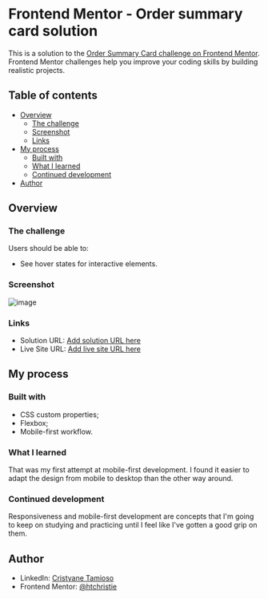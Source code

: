 # Frontend Mentor - Order summary card solution

This is a solution to the [Order Summary Card challenge on Frontend Mentor](https://www.frontendmentor.io/challenges/order-summary-component-QlPmajDUj). Frontend Mentor challenges help you improve your coding skills by building realistic projects. 

## Table of contents

- [Overview](#overview)
  - [The challenge](#the-challenge)
  - [Screenshot](#screenshot)
  - [Links](#links)
- [My process](#my-process)
  - [Built with](#built-with)
  - [What I learned](#what-i-learned)
  - [Continued development](#continued-development)
- [Author](#author)

## Overview

### The challenge

Users should be able to:

- See hover states for interactive elements.

### Screenshot

![image](https://user-images.githubusercontent.com/84540148/153112603-fda303ef-5a37-4d79-9403-e536f8f54c91.png)

### Links

- Solution URL: [Add solution URL here](https://your-solution-url.com)
- Live Site URL: [Add live site URL here](https://your-live-site-url.com)

## My process

### Built with

- CSS custom properties;
- Flexbox;
- Mobile-first workflow.

### What I learned

That was my first attempt at mobile-first development. I found it easier to adapt the design from mobile to desktop than the other way around.

### Continued development

Responsiveness and mobile-first development are concepts that I'm going to keep on studying and practicing until I feel like I've gotten a good grip on them.

## Author

- LinkedIn: [Cristyane Tamioso](https://www.linkedin.com/in/cristyane-tamioso/)
- Frontend Mentor: [@htchristie](https://www.frontendmentor.io/profile/htchristie)

